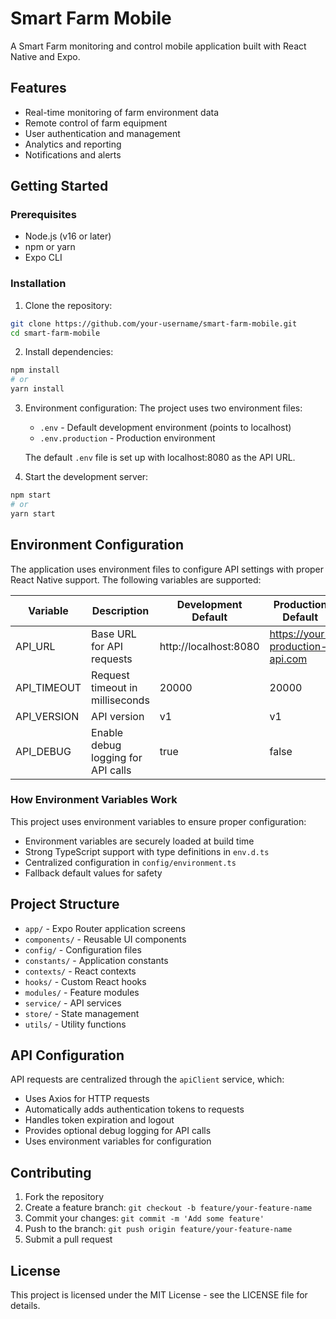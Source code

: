 # Smart Farm Mobile

A Smart Farm monitoring and control mobile application built with React Native and Expo.

## Features

- Real-time monitoring of farm environment data
- Remote control of farm equipment
- User authentication and management
- Analytics and reporting
- Notifications and alerts

## Getting Started

### Prerequisites

- Node.js (v16 or later)
- npm or yarn
- Expo CLI

### Installation

1. Clone the repository:

```bash
git clone https://github.com/your-username/smart-farm-mobile.git
cd smart-farm-mobile
```

2. Install dependencies:

```bash
npm install
# or
yarn install
```

3. Environment configuration:
   The project uses two environment files:

   - `.env` - Default development environment (points to localhost)
   - `.env.production` - Production environment

   The default `.env` file is set up with localhost:8080 as the API URL.

4. Start the development server:

```bash
npm start
# or
yarn start
```

## Environment Configuration

The application uses environment files to configure API settings with proper React Native support. The following variables are supported:

| Variable    | Description                        | Development Default   | Production Default              |
| ----------- | ---------------------------------- | --------------------- | ------------------------------- |
| API_URL     | Base URL for API requests          | http://localhost:8080 | https://your-production-api.com |
| API_TIMEOUT | Request timeout in milliseconds    | 20000                 | 20000                           |
| API_VERSION | API version                        | v1                    | v1                              |
| API_DEBUG   | Enable debug logging for API calls | true                  | false                           |

### How Environment Variables Work

This project uses environment variables to ensure proper configuration:

- Environment variables are securely loaded at build time
- Strong TypeScript support with type definitions in `env.d.ts`
- Centralized configuration in `config/environment.ts`
- Fallback default values for safety

## Project Structure

- `app/` - Expo Router application screens
- `components/` - Reusable UI components
- `config/` - Configuration files
- `constants/` - Application constants
- `contexts/` - React contexts
- `hooks/` - Custom React hooks
- `modules/` - Feature modules
- `service/` - API services
- `store/` - State management
- `utils/` - Utility functions

## API Configuration

API requests are centralized through the `apiClient` service, which:

- Uses Axios for HTTP requests
- Automatically adds authentication tokens to requests
- Handles token expiration and logout
- Provides optional debug logging for API calls
- Uses environment variables for configuration

## Contributing

1. Fork the repository
2. Create a feature branch: `git checkout -b feature/your-feature-name`
3. Commit your changes: `git commit -m 'Add some feature'`
4. Push to the branch: `git push origin feature/your-feature-name`
5. Submit a pull request

## License

This project is licensed under the MIT License - see the LICENSE file for details.
